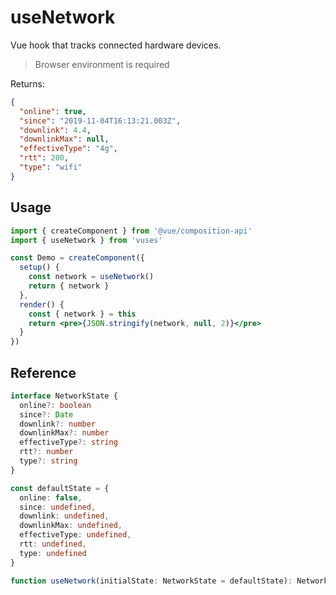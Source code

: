 # useNetwork

Vue hook that tracks connected hardware devices.

> Browser environment is required

Returns:

```json
{
  "online": true,
  "since": "2019-11-04T16:13:21.003Z",
  "downlink": 4.4,
  "downlinkMax": null,
  "effectiveType": "4g",
  "rtt": 200,
  "type": "wifi"
}
```

## Usage

```jsx
import { createComponent } from '@vue/composition-api'
import { useNetwork } from 'vuses'

const Demo = createComponent({
  setup() {
    const network = useNetwork()
    return { network }
  },
  render() {
    const { network } = this
    return <pre>{JSON.stringify(network, null, 2)}</pre>
  }
})
```

## Reference

```typescript {2-8}
interface NetworkState {
  online?: boolean
  since?: Date
  downlink?: number
  downlinkMax?: number
  effectiveType?: string
  rtt?: number
  type?: string
}

const defaultState = {
  online: false,
  since: undefined,
  downlink: undefined,
  downlinkMax: undefined,
  effectiveType: undefined,
  rtt: undefined,
  type: undefined
}

function useNetwork(initialState: NetworkState = defaultState): NetworkState
```
